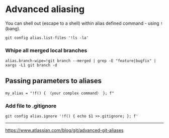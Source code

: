 # Advanced aliasing 

You can shell out (escape to a shell) within alias defined command - using `!` (bang).

```
git config alias.list-files '!ls -la'
```

### Whipe all merged local branches 

```
alias.branch-wipe=!git branch --merged | grep -E "feature|bugfix" | xargs -L1 git branch -d
```

## Passing parameters to aliases

```
my_alias = "!f() { 〈your complex command〉 }; f"
```

### Add file to .gitignore

```
git config alias.ignore '!f() { echo $1 >>.gitignore; }; f'
```

--- 

https://www.atlassian.com/blog/git/advanced-git-aliases
